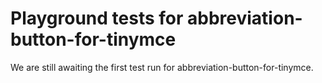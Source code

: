 # Playground tests for abbreviation-button-for-tinymce
We are still awaiting the first test run for abbreviation-button-for-tinymce.
